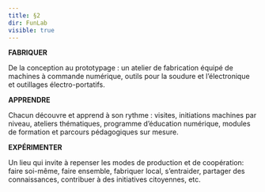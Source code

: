 ```yaml
---
title: §2
dir: FunLab
visible: true
---
```

**FABRIQUER**

De la conception au prototypage : un atelier de fabrication équipé de machines à commande numérique, outils pour la soudure et l’électronique et outillages électro-portatifs.

**APPRENDRE**

Chacun découvre et apprend à son rythme : visites, initiations machines par niveau, ateliers thématiques, programme d’éducation numérique, modules de formation et parcours pédagogiques sur mesure.

**EXPÉRIMENTER**

Un lieu qui invite à repenser les modes de production et de coopération: faire soi-même, faire ensemble, fabriquer local, s’entraider, partager des connaissances, contribuer à des initiatives citoyennes, etc.